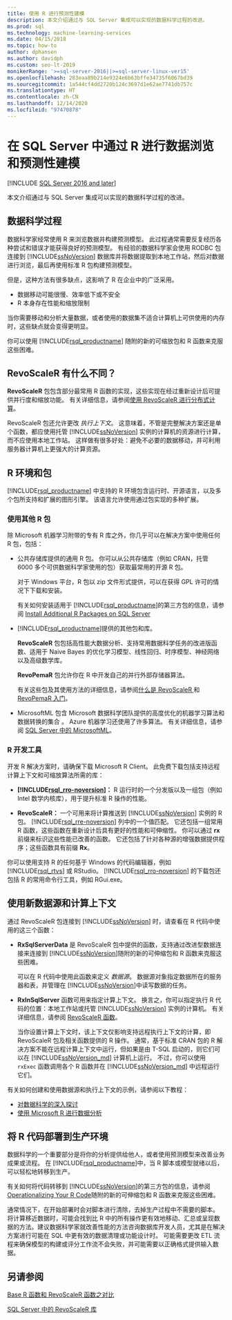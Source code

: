 ```yaml
---
title: 使用 R 进行预测性建模
description: 本文介绍通过与 SQL Server 集成可以实现的数据科学过程的改进。
ms.prod: sql
ms.technology: machine-learning-services
ms.date: 04/15/2018
ms.topic: how-to
author: dphansen
ms.author: davidph
ms.custom: seo-lt-2019
monikerRange: '>=sql-server-2016||>=sql-server-linux-ver15'
ms.openlocfilehash: 283eaa89b214e9324e6b63bffe34735f6067bd39
ms.sourcegitcommit: 1a544cf4dd2720b124c3697d1e62ae7741db757c
ms.translationtype: HT
ms.contentlocale: zh-CN
ms.lasthandoff: 12/14/2020
ms.locfileid: "97470878"
---
```

# <a name="data-exploration-and-predictive-modeling-with-r-in-sql-server"></a>在 SQL Server 中通过 R 进行数据浏览和预测性建模
[!INCLUDE [SQL Server 2016 and later](../../includes/applies-to-version/sqlserver2016.md)]

本文介绍通过与 SQL Server 集成可以实现的数据科学过程的改进。

## <a name="the-data-science-process"></a>数据科学过程

数据科学家经常使用 R 来浏览数据并构建预测模型。 此过程通常需要反复经历各种尝试和错误才能获得良好的预测模型。 有经验的数据科学家会使用 RODBC 包连接到 [!INCLUDE[ssNoVersion](../../includes/ssnoversion-md.md)] 数据库并将数据提取到本地工作站，然后对数据进行浏览，最后再使用标准 R 包构建预测模型。

但是，这种方法有很多缺点，这影响了 R 在企业中的广泛采用。 

+ 数据移动可能很慢、效率低下或不安全
+ R 本身存在性能和缩放限制

当你需要移动和分析大量数据，或者使用的数据集不适合计算机上可供使用的内存时，这些缺点就会变得更明显。

你可以使用 [!INCLUDE[rsql_productname](../../includes/rsql-productname-md.md)] 随附的新的可缩放包和 R 函数来克服这些困难。 

## <a name="whats-different-about-revoscaler"></a>RevoScaleR 有什么不同？

**RevoScaleR** 包包含部分最常用 R 函数的实现，这些实现在经过重新设计后可提供并行度和缩放功能。 有关详细信息，请参阅[使用 RevoScaleR 进行分布式计算](/machine-learning-server/r/how-to-revoscaler-distributed-computing)。

RevoScaleR 包还允许更改 *执行上下文*。 这意味着，不管是完整解决方案还是单个函数，都应使用托管 [!INCLUDE[ssNoVersion](../../includes/ssnoversion-md.md)] 实例的计算机的资源进行计算，而不应使用本地工作站。 这样做有很多好处：避免不必要的数据移动，并可利用服务器计算机上更强大的计算资源。

## <a name="r-environment-and-packages"></a>R 环境和包

[!INCLUDE[rsql_productname](../../includes/rsql-productname-md.md)] 中支持的 R 环境包含运行时、开源语言，以及多个包所支持和扩展的图形引擎。 该语言允许使用通过包实现的多种扩展。  

### <a name="using-other-r-packages"></a>使用其他 R 包

除 Microsoft 机器学习附带的专有 R 库之外，你几乎可以在解决方案中使用任何 R 包，包括：

+ 公共存储库提供的通用 R 包。 你可以从公共存储库（例如 CRAN，托管 6000 多个可供数据科学家使用的包）获取最常用的开源 R 包。
  
  对于 Windows 平台，R 包以 zip 文件形式提供，可以在获得 GPL 许可的情况下下载和安装。  
  
  有关如何安装适用于 [!INCLUDE[rsql_productname](../../includes/rsql-productname-md.md)]的第三方包的信息，请参阅 [Install Additional R Packages on SQL Server](../../machine-learning/package-management/install-additional-r-packages-on-sql-server.md)  
  
+ [!INCLUDE[rsql_productname](../../includes/rsql-productname-md.md)]提供的其他包和库。
  
     **RevoScaleR** 包包括高性能大数据分析、支持常用数据科学任务的改进版函数、适用于 Naive Bayes 的优化学习模型、线性回归、时序模型、神经网络以及高级数学库。  
  
     **RevoPemaR** 包允许你在 R 中开发自己的并行外部存储器算法。  
  
     有关这些包及其使用方法的详细信息，请参阅[什么是 RevoScaleR ](/machine-learning-server/r/concept-what-is-revoscaler)和 [RevoPemaR 入门](/machine-learning-server/r/how-to-developer-pemar)。 

+ MicrosoftML 包含 Microsoft 数据科学团队提供的高度优化的机器学习算法和数据转换的集合  。 Azure 机器学习还使用了许多算法。 有关详细信息，请参阅 [SQL Server 中的 MicrosoftML](ref-r-microsoftml.md)。

### <a name="r-development-tools"></a>R 开发工具

开发 R 解决方案时，请确保下载 Microsoft R Client。 此免费下载包括支持远程计算上下文和可缩放算法所需的库：

+ **[!INCLUDE[rsql_rro-noversion](../../includes/rsql-rro-noversion-md.md)]：** R 运行时的一个分发版以及一组包（例如 Intel 数学内核库），用于提升标准 R 操作的性能。  
  
+ **RevoScaleR：** 一个可用来将计算推送到 [!INCLUDE[ssNoVersion](../../includes/ssnoversion-md.md)] 实例的 R 包。 [!INCLUDE[rsql_rre-noversion](../../includes/rsql-rre-noversion-md.md)] 列中的一个值匹配。 它还包括一组常用 R 函数，这些函数在重新设计后具有更好的性能和可伸缩性。 你可以通过 **rx** 前缀来标识这些性能已改善的函数。 它还包括了针对各种源的增强数据提供程序；这些函数具有前缀 **Rx**。

你可以使用支持 R 的任何基于 Windows 的代码编辑器，例如 [!INCLUDE[rsql_rtvs](../../includes/rsql-rtvs-md.md)] 或 RStudio。 [!INCLUDE[rsql_rro-noversion](../../includes/rsql-rro-noversion-md.md)] 的下载包还包括 R 的常用命令行工具，例如 RGui.exe。

## <a name="use-new-data-sources-and-compute-contexts"></a>使用新数据源和计算上下文

通过 RevoScaleR 包连接到 [!INCLUDE[ssNoVersion](../../includes/ssnoversion-md.md)] 时，请查看在 R 代码中使用的这三个函数：

+ **RxSqlServerData** 是 RevoScaleR 包中提供的函数，支持通过改进型数据连接来连接到 [!INCLUDE[ssNoVersion](../../includes/ssnoversion-md.md)]随附的新的可伸缩包和 R 函数来克服这些困难。
  
     可以在 R 代码中使用此函数来定义 *数据源*。 数据源对象指定数据所在的服务器和表，并管理在 [!INCLUDE[ssNoVersion](../../includes/ssnoversion-md.md)]中读写数据的任务。
  
-   **RxInSqlServer** 函数可用来指定计算上下文。   换言之，你可以指定执行 R 代码的位置：本地工作站或托管 [!INCLUDE[ssNoVersion](../../includes/ssnoversion-md.md)] 实例的计算机。  有关详细信息，请参阅 [RevoScaleR 函数](/machine-learning-server/r-reference/revoscaler/revoscaler)。
  
     当你设置计算上下文时，该上下文仅影响支持远程执行上下文的计算，即 RevoScaleR 包及相关函数提供的 R 操作。 通常，基于标准 CRAN 包的 R 解决方案不能在远程计算上下文中运行，但如果是由 T-SQL 启动的，则它们可以在 [!INCLUDE[ssNoVersion_md](../../includes/ssnoversion-md.md)] 计算机上运行。 不过，你可以使用 `rxExec` 函数调用各个 R 函数并在 [!INCLUDE[ssNoVersion_md](../../includes/ssnoversion-md.md)] 中远程运行它们。

有关如何创建和使用数据源和执行上下文的示例，请参阅以下教程：

+ [对数据科学的深入探讨](../../machine-learning/tutorials/deepdive-data-science-deep-dive-using-the-revoscaler-packages.md)  
+  [使用 Microsoft R 进行数据分析](/machine-learning-server/r/how-to-introduction)

## <a name="deploy-r-code-to-production"></a>将 R 代码部署到生产环境

数据科学的一个重要部分是将你的分析提供给他人，或者使用预测模型来改善业务成果或流程。 在 [!INCLUDE[rsql_productname](../../includes/rsql-productname-md.md)]中，当 R 脚本或模型就绪以后，可以轻松地转移到生产。

有关如何将代码转移到 [!INCLUDE[ssNoVersion](../../includes/ssnoversion-md.md)]的第三方包的信息，请参阅 [Operationalizing Your R Code](../../machine-learning/r/operationalizing-your-r-code.md)随附的新的可伸缩包和 R 函数来克服这些困难。

通常情况下，在开始部署时会对脚本进行清除，去掉生产过程中不需要的脚本。 将计算移近数据时，可能会找到比 R 中的所有操作更有效地移动、汇总或呈现数据的方法。建议数据科学家就改善性能的方法咨询数据库开发人员，尤其是在解决方案进行可能在 SQL 中更有效的数据清理或功能设计时。 可能需要更改 ETL 流程来确保模型的构建或评分工作流不会失败，并可能需要以正确格式提供输入数据。

## <a name="see-also"></a>另请参阅

[Base R 函数和 RevoScaleR 函数之对比](/machine-learning-server/r-reference/revoscaler/revoscaler-compared-to-base-r)

[SQL Server 中的 RevoScaleR 库](ref-r-revoscaler.md)